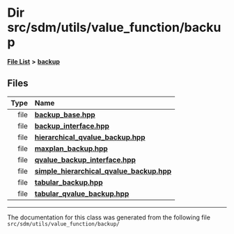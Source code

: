 
# Dir src/sdm/utils/value\_function/backup

<link rel="stylesheet" href="https://cdnjs.cloudflare.com/ajax/libs/KaTeX/0.5.1/katex.min.css">
<link rel="stylesheet" href="https://cdn.jsdelivr.net/github-markdown-css/2.2.1/github-markdown.css"/>



[**File List**](files.md) **>** [**backup**](dir_803cd76b7b48fbc4f6eb3babc1175d51.md)











## Files

| Type | Name |
| ---: | :--- |
| file | [**backup\_base.hpp**](backup__base_8hpp.md) <br> |
| file | [**backup\_interface.hpp**](backup__interface_8hpp.md) <br> |
| file | [**hierarchical\_qvalue\_backup.hpp**](hierarchical__qvalue__backup_8hpp.md) <br> |
| file | [**maxplan\_backup.hpp**](maxplan__backup_8hpp.md) <br> |
| file | [**qvalue\_backup\_interface.hpp**](qvalue__backup__interface_8hpp.md) <br> |
| file | [**simple\_hierarchical\_qvalue\_backup.hpp**](simple__hierarchical__qvalue__backup_8hpp.md) <br> |
| file | [**tabular\_backup.hpp**](tabular__backup_8hpp.md) <br> |
| file | [**tabular\_qvalue\_backup.hpp**](tabular__qvalue__backup_8hpp.md) <br> |


















------------------------------
The documentation for this class was generated from the following file `src/sdm/utils/value_function/backup/`